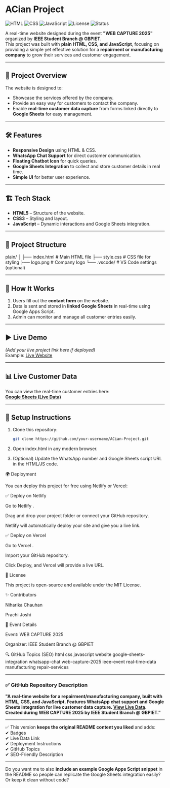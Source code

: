 # ACian Project

![HTML](https://img.shields.io/badge/HTML-5-orange)
![CSS](https://img.shields.io/badge/CSS-3-blue)
![JavaScript](https://img.shields.io/badge/JavaScript-ES6-yellow)
![License](https://img.shields.io/badge/License-MIT-green)
![Status](https://img.shields.io/badge/Status-Completed-brightgreen)

A real-time website designed during the event **"WEB CAPTURE 2025"** organized by **IEEE Student Branch @ GBPIET**.  
This project was built with **plain HTML, CSS, and JavaScript**, focusing on providing a simple yet effective solution for a **repairment or manufacturing company** to grow their services and customer engagement.

---

## 🚀 Project Overview

The website is designed to:

- Showcase the services offered by the company.
- Provide an easy way for customers to contact the company.
- Enable **real-time customer data capture** from forms linked directly to **Google Sheets** for easy management.

---

## 🛠 Features

- **Responsive Design** using HTML & CSS.
- **WhatsApp Chat Support** for direct customer communication.
- **Floating Chatbot Icon** for quick queries.
- **Google Sheets Integration** to collect and store customer details in real time.
- **Simple UI** for better user experience.

---

## 🏗 Tech Stack

- **HTML5** – Structure of the website.
- **CSS3** – Styling and layout.
- **JavaScript** – Dynamic interactions and Google Sheets integration.

---

## 📂 Project Structure

plain/
│
├── index.html # Main HTML file
├── style.css # CSS file for styling
├── logo.png # Company logo
└── .vscode/ # VS Code settings (optional)


---

## 📌 How It Works

1. Users fill out the **contact form** on the website.
2. Data is sent and stored in **linked Google Sheets** in real-time using Google Apps Script.
3. Admin can monitor and manage all customer entries easily.

---

## ▶️ Live Demo

*(Add your live project link here if deployed)*  
Example: [Live Website](https://your-demo-link.com)

---

## 📊 Live Customer Data

You can view the real-time customer entries here:  
[**Google Sheets (Live Data)**](https://docs.google.com/spreadsheets/d/1mMHbeVpdPrOxYiXkA4cwU1EqfDV1HE8X7h0X5cYekDI/edit?gid=0#gid=0)

---

## 🔧 Setup Instructions

1. Clone this repository:
   ```bash
   git clone https://github.com/your-username/ACian-Project.git
2. Open index.html in any modern browser.

3. (Optional) Update the WhatsApp number and Google Sheets script URL in the HTML/JS code.

🌍 Deployment

You can deploy this project for free using Netlify or Vercel:

✅ Deploy on Netlify

Go to Netlify
.

Drag and drop your project folder or connect your GitHub repository.

Netlify will automatically deploy your site and give you a live link.

✅ Deploy on Vercel

Go to Vercel
.

Import your GitHub repository.

Click Deploy, and Vercel will provide a live URL.

📜 License

This project is open-source and available under the MIT License.

✨ Contributors

Niharika Chauhan

Prachi Joshi

🏅 Event Details

Event: WEB CAPTURE 2025

Organizer: IEEE Student Branch @ GBPIET

🔍 GitHub Topics (SEO)
html css javascript website google-sheets-integration whatsapp-chat web-capture-2025 ieee-event real-time-data manufacturing repair-services


---

### ✅ **GitHub Repository Description**  
**"A real-time website for a repairment/manufacturing company, built with HTML, CSS, and JavaScript. Features WhatsApp chat support and Google Sheets integration for live customer data capture. [View Live Data](https://docs.google.com/spreadsheets/d/1mMHbeVpdPrOxYiXkA4cwU1EqfDV1HE8X7h0X5cYekDI/edit?gid=0#gid=0). Created during WEB CAPTURE 2025 by IEEE Student Branch @ GBPIET."**

---

✅ This version **keeps the original README content you liked** and adds:  
✔ Badges  
✔ Live Data Link  
✔ Deployment Instructions  
✔ GitHub Topics  
✔ SEO-Friendly Description  

---

Do you want me to also **include an example Google Apps Script snippet** in the README so people can replicate the Google Sheets integration easily? Or keep it clean without code?
